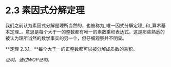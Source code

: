 # 2.3 素因式分解定理

我们之前认为素因式分解是理所当然的，也被称为_唯一因式分解定理_ 和_算术基本定理_，意思是每个大于一的整数都有唯一的素数乘积表达式。这是那些熟悉的被认为理所当然的数学事实的另一个，但仔细观察并不明显。

**定理 2.3.1。**每个大于一的正整数都可以被分解成质数的乘积。

_证明。_通过WOP证明_。_

